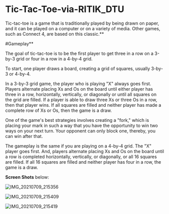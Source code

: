 # Tic-Tac-Toe-via-RITIK_DTU
Tic-tac-toe is a game that is traditionally played by being drawn on paper, and it can be played on a computer or on a variety of media. Other games, such as Connect 4, are based on this classic.**

#Gameplay**

The goal of tic-tac-toe is to be the first player to get three in a row on a 3-by-3 grid or four in a row in a 4-by-4 grid. 


To start, one player draws a board, creating a grid of squares, usually 3-by-3 or 4-by-4.

In a 3-by-3 grid game, the player who is playing "X" always goes first. Players alternate placing Xs and Os on the board until either player has three in a row, horizontally, vertically, or diagonally or until all squares on the grid are filled. If a player is able to draw three Xs or three Os in a row, then that player wins. If all squares are filled and neither player has made a complete row of Xs or Os, then the game is a draw.

One of the game's best strategies involves creating a "fork," which is placing your mark in such a way that you have the opportunity to win two ways on your next turn. Your opponent can only block one, thereby, you can win after that.

The gameplay is the same if you are playing on a 4-by-4 grid. The "X" player goes first. And, players alternate placing Xs and Os on the board until a row is completed horizontally, vertically, or diagonally, or all 16 squares are filled. If all 16 squares are filled and neither player has four in a row, the game is a draw.

**Screen Shots** below:


![IMG_20210709_215356](https://user-images.githubusercontent.com/76508661/125108912-493e4780-e100-11eb-8e2e-5649def95d82.jpg)

![IMG_20210709_215409](https://user-images.githubusercontent.com/76508661/125108908-480d1a80-e100-11eb-88f4-42bb2eb1e0f9.jpg)

![IMG_20210709_215419](https://user-images.githubusercontent.com/76508661/125108900-45122a00-e100-11eb-9668-8991506a7744.jpg)
